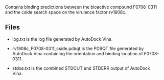 Contains binding predictions between the bioactive compound F0708-0311 and the cside search space on the virulence factor rv1908c.

## Files

- log.txt is the log file generated by AutoDock Vina.

- rv1908c_F0708-0311_cside.pdbqt is the PDBQT file generated by AutoDock Vina containing the orientation and binding location of F0708-0311.

- stdoe.txt is the combined STDOUT and STDERR output of AutoDock Vina.

